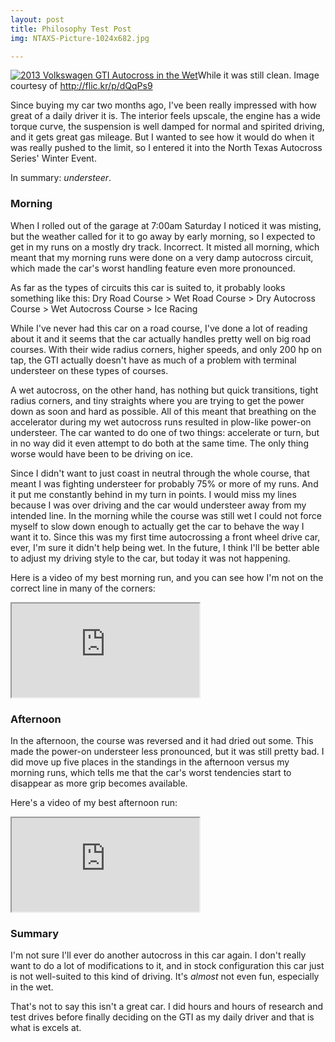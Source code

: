 ```yaml
---
layout: post
title: Philosophy Test Post
img: NTAXS-Picture-1024x682.jpg

---
```

<a href="/img/NTAXS-Picture-1024x682.jpg"><img class="img-responsive" title="2013 Volkswagen GTI Autocross in the Wet" src="{{ site.baseurl }}/img/NTAXS-Picture-1024x682.jpg" alt="2013 Volkswagen GTI Autocross in the Wet" /></a>While it was still clean. Image courtesy of http://flic.kr/p/dQqPs9

Since buying my car two months ago, I've been really impressed with how great of a daily driver it is. The interior feels upscale, the engine has a wide torque curve, the suspension is well damped for normal and spirited driving, and it gets great gas mileage. But I wanted to see how it would do when it was really pushed to the limit, so I entered it into the North Texas Autocross Series' Winter Event.

In summary: *understeer*.

### Morning

When I rolled out of the garage at 7:00am Saturday I noticed it was misting, but the weather called for it to go away by early morning, so I expected to get in my runs on a mostly dry track. Incorrect. It misted all morning, which meant that my morning runs were done on a very damp autocross circuit, which made the car's worst handling feature even more pronounced.

As far as the types of circuits this car is suited to, it probably looks something like this:
Dry Road Course &gt; Wet Road Course &gt; Dry Autocross Course &gt; Wet Autocross Course &gt; Ice Racing

While I've never had this car on a road course, I've done a lot of reading about it and it seems that the car actually handles pretty well on big road courses. With their wide radius corners, higher speeds, and only 200 hp on tap, the GTI actually doesn't have as much of a problem with terminal understeer on these types of courses.

A wet autocross, on the other hand, has nothing but quick transitions, tight radius corners, and tiny straights where you are trying to get the power down as soon and hard as possible. All of this meant that breathing on the accelerator during my wet autocross runs resulted in plow-like power-on understeer. The car wanted to do one of two things: accelerate or turn, but in no way did it even attempt to do both at the same time. The only thing worse would have been to be driving on ice.

Since I didn't want to just coast in neutral through the whole course, that meant I was fighting understeer for probably 75% or more of my runs. And it put me constantly behind in my turn in points. I would miss my lines because I was over driving and the car would understeer away from my intended line. In the morning while the course was still wet I could not force myself to slow down enough to actually get the car to behave the way I want it to. Since this was my first time autocrossing a front wheel drive car, ever, I'm sure it didn't help being wet. In the future, I think I'll be better able to adjust my driving style to the car, but today it was not happening.

Here is a video of my best morning run, and you can see how I'm not on the correct line in many of the corners:

<div class="embed-responsive embed-responsive-16by9">
  <iframe class="embed-responsive-item" src="http://www.youtube.com/embed/IaKFG6tgcl4"></iframe>
</div>



### Afternoon

In the afternoon, the course was reversed and it had dried out some. This made the power-on understeer less pronounced, but it was still pretty bad. I did move up five places in the standings in the afternoon versus my morning runs, which tells me that the car's worst tendencies start to disappear as more grip becomes available.

Here's a video of my best afternoon run:

<div class="embed-responsive embed-responsive-16by9">
  <iframe class="embed-responsive-item" src="http://www.youtube.com/embed/f-RbtYh972s"></iframe>
</div>

### Summary

I'm not sure I'll ever do another autocross in this car again. I don't really want to do a lot of modifications to it, and in stock configuration this car just is not well-suited to this kind of driving. It's <em>almost</em> not even fun, especially in the wet.

That's not to say this isn't a great car. I did hours and hours of research and test drives before finally deciding on the GTI as my daily driver and that is what is excels at.
